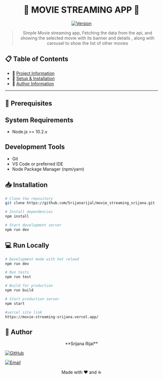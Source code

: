 <div align="center">

# 🚀 MOVIE STREAMING APP 🚀

<div align="center">

[![Version](https://img.shields.io/badge/version-1.0.0-blue.svg)](https://semver.org)

</div>

> Simple Movie streaming app, Fetching the data from the api, and showing the selected movie with its banner and details , along with carousel to show the list of other movies

</div>

## 📋 Table of Contents

- 📌 [Project Information](#project-information)
- 📌 [Setup & Installation](#setup-and-installation)
- 📌 [Author Information](#author-information)


---

## 🔧 Prerequisites

## System Requirements
- Node.js >= 10.2.x
## Development Tools
- Git
- VS Code or preferred IDE
- Node Package Manager (npm/yarn)

## 📥 Installation

```bash
# Clone the repository
git clone https://github.com/Srijanarijal/movie_streaming_srijana.git

# Install dependencies
npm install

# Start development server
npm run dev
```

## 💻 Run Locally

```bash
# Development mode with hot reload
npm run dev

# Run tests
npm run test

# Build for production
npm run build

# Start production server
npm start

#vercel site link
https://movie-streaming-srijana.vercel.app/
```

## 👤 Author

<p align="center">
**Srijana Rijal**

[![GitHub](https://img.shields.io/badge/GitHub-%40Srijanarijal-blue?style=flat&logo=github)](https://github.com/Srijanarijal)

[![Email](https://img.shields.io/badge/Email-srijana1888rijal%40gmail.com-red?style=flat&logo=gmail)](mailto:srijana1888rijal@gmail.com)
</p>

<div align="center">Made with ❤️ and ☕</div>
